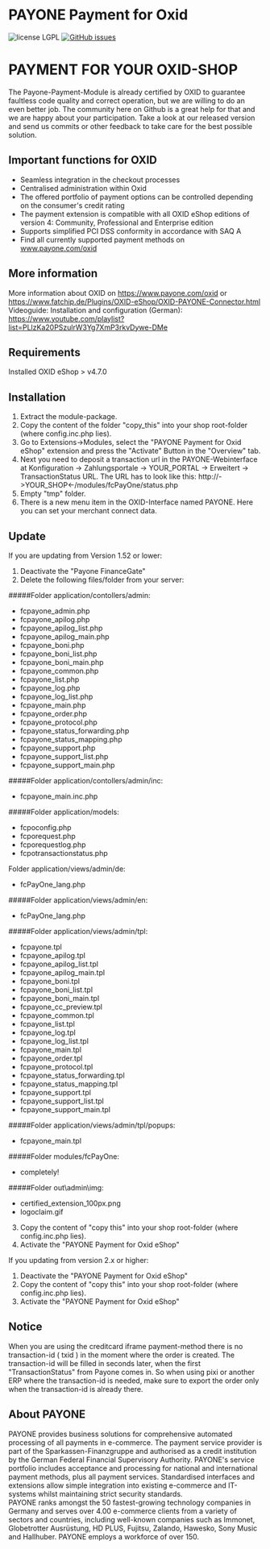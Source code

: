 # PAYONE Payment for Oxid
![license LGPL](https://img.shields.io/badge/license-LGPL-blue.svg)
[![GitHub issues](https://img.shields.io/github/issues/PAYONE-GmbH/oxid-5.svg)](https://github.com/PAYONE-GmbH/oxid-5/issues)

# PAYMENT FOR YOUR OXID-SHOP 
The Payone-Payment-Module is already certified by OXID to guarantee faultless code quality and correct operation, but we are willing to do an even better job. The community here on Github is a great help for that and we are happy about your participation. Take a look at our released version and send us commits or other feedback to take care for the best possible solution.

## Important functions for OXID
*	Seamless integration in the checkout processes
*	Centralised administration within Oxid
*	The offered portfolio of payment options can be controlled depending on the consumer's credit rating
*	The payment extension is compatible with all OXID eShop editions of version 4: Community, Professional and Enterprise edition
*	Supports simplified PCI DSS conformity in accordance with SAQ A
*	Find all currently supported payment methods on www.payone.com/oxid

## More information
More information about OXID on https://www.payone.com/oxid or https://www.fatchip.de/Plugins/OXID-eShop/OXID-PAYONE-Connector.html<br>
Videoguide: Installation and configuration (German): https://www.youtube.com/playlist?list=PLlzKa20PSzulrW3Yg7XmP3rkvDywe-DMe 

## Requirements
Installed OXID eShop > v4.7.0

## Installation
1.	Extract the module-package.
2.	Copy the content of the folder "copy_this" into your shop root-folder (where config.inc.php lies).
3.	Go to Extensions->Modules, select the "PAYONE Payment for Oxid eShop" extension and press the "Activate" Button in the "Overview" tab.
4.	Next you need to deposit a transaction url in the PAYONE-Webinterface at Konfiguration -> Zahlungsportale -> YOUR_PORTAL -> Erweitert -> TransactionStatus URL. The URL has to look like this: http://->YOUR_SHOP<-/modules/fcPayOne/status.php
5.	Empty "tmp" folder.
6. 	There is a new menu item in the OXID-Interface named PAYONE. Here you can set your merchant connect data.

## Update
If you are updating from Version 1.52 or lower:
1.	Deactivate the "Payone FinanceGate"
2.	Delete the following files/folder from your server:

#####Folder application/contollers/admin:
* fcpayone_admin.php
* fcpayone_apilog.php
* fcpayone_apilog_list.php
* fcpayone_apilog_main.php
* fcpayone_boni.php
* fcpayone_boni_list.php
* fcpayone_boni_main.php
* fcpayone_common.php
* fcpayone_list.php
* fcpayone_log.php
* fcpayone_log_list.php
* fcpayone_main.php
* fcpayone_order.php
* fcpayone_protocol.php
* fcpayone_status_forwarding.php
* fcpayone_status_mapping.php
* fcpayone_support.php
* fcpayone_support_list.php
* fcpayone_support_main.php

#####Folder application/contollers/admin/inc:
* fcpayone_main.inc.php

#####Folder application/models:
* fcpoconfig.php
* fcporequest.php
* fcporequestlog.php
* fcpotransactionstatus.php

Folder application/views/admin/de:
* fcPayOne_lang.php

#####Folder application/views/admin/en:
* fcPayOne_lang.php

#####Folder application/views/admin/tpl:
* fcpayone.tpl
* fcpayone_apilog.tpl
* fcpayone_apilog_list.tpl
* fcpayone_apilog_main.tpl
* fcpayone_boni.tpl
* fcpayone_boni_list.tpl
* fcpayone_boni_main.tpl
* fcpayone_cc_preview.tpl
* fcpayone_common.tpl
* fcpayone_list.tpl
* fcpayone_log.tpl
* fcpayone_log_list.tpl
* fcpayone_main.tpl
* fcpayone_order.tpl
* fcpayone_protocol.tpl
* fcpayone_status_forwarding.tpl
* fcpayone_status_mapping.tpl
* fcpayone_support.tpl
* fcpayone_support_list.tpl
* fcpayone_support_main.tpl

#####Folder application/views/admin/tpl/popups:
* fcpayone_main.tpl

#####Folder modules/fcPayOne:
* completely!

#####Folder out\admin\img:
* certified_extension_100px.png
* logoclaim.gif

3.	Copy the content of "copy this" into your shop root-folder (where config.inc.php lies).
4.	Activate the "PAYONE Payment for Oxid eShop"

If you updating from version 2.x or higher:
1.	Deactivate the "PAYONE Payment for Oxid eShop"
2.	Copy the content of "copy this" into your shop root-folder (where config.inc.php lies).
3.	Activate the "PAYONE Payment for Oxid eShop"

## Notice
When you are using the creditcard iframe payment-method there is no transaction-id ( txid ) in the moment where the order is created. The transaction-id will be filled in seconds later, when the first "TransactionStatus" from Payone comes in. So when using pixi or another ERP where the transaction-id is needed, make sure to export the order only when the transaction-id is already there.

## About PAYONE
PAYONE provides business solutions for comprehensive automated processing of all payments in e-commerce. The payment service provider is part of the Sparkassen-Finanzgruppe and authorised as a credit institution by the German Federal Financial Supervisory Authority. PAYONE's service portfolio includes acceptance and processing for national and international payment methods, plus all payment services. Standardised interfaces and extensions allow simple integration into existing e-commerce and IT-systems whilst maintaining strict security standards.<br>
PAYONE ranks amongst the 50 fastest-growing technology companies in Germany and serves over 4.00 e-commerce clients from a variety of sectors and countries, including well-known companies such as Immonet, Globetrotter Ausrüstung, HD PLUS, Fujitsu, Zalando, Hawesko, Sony Music and Hallhuber. PAYONE employs a workforce of over 150.

